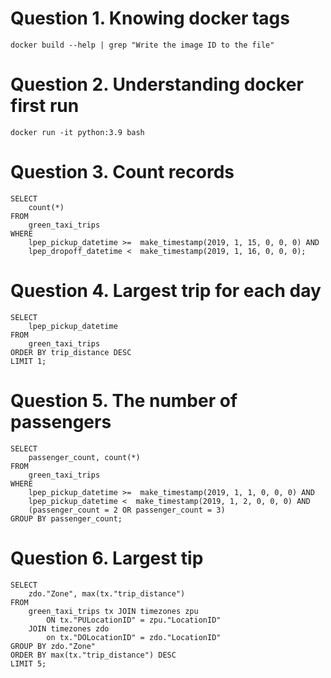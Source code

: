 # Question 1. Knowing docker tags
```
docker build --help | grep "Write the image ID to the file"
```
# Question 2. Understanding docker first run
```
docker run -it python:3.9 bash
```
# Question 3. Count records

```
SELECT
	count(*)
FROM
	green_taxi_trips
WHERE
	lpep_pickup_datetime >=  make_timestamp(2019, 1, 15, 0, 0, 0) AND
	lpep_dropoff_datetime <  make_timestamp(2019, 1, 16, 0, 0, 0);
```
# Question 4. Largest trip for each day
```
SELECT
	lpep_pickup_datetime
FROM
	green_taxi_trips
ORDER BY trip_distance DESC
LIMIT 1;
```
# Question 5. The number of passengers

```
SELECT
	passenger_count, count(*)
FROM
	green_taxi_trips
WHERE
	lpep_pickup_datetime >=  make_timestamp(2019, 1, 1, 0, 0, 0) AND
	lpep_pickup_datetime <  make_timestamp(2019, 1, 2, 0, 0, 0) AND
	(passenger_count = 2 OR passenger_count = 3)
GROUP BY passenger_count;
```
# Question 6. Largest tip

```
SELECT
	zdo."Zone", max(tx."trip_distance")
FROM
	green_taxi_trips tx JOIN timezones zpu
		ON tx."PULocationID" = zpu."LocationID"
	JOIN timezones zdo
		on tx."DOLocationID" = zdo."LocationID"
GROUP BY zdo."Zone"
ORDER BY max(tx."trip_distance") DESC
LIMIT 5;
```